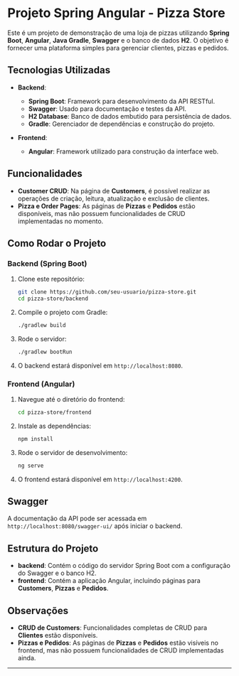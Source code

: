 # Projeto Spring Angular - Pizza Store

Este é um projeto de demonstração de uma loja de pizzas utilizando **Spring Boot**, **Angular**, **Java Gradle**, **Swagger** e o banco de dados **H2**. O objetivo é fornecer uma plataforma simples para gerenciar clientes, pizzas e pedidos.

## Tecnologias Utilizadas

- **Backend**: 
  - **Spring Boot**: Framework para desenvolvimento da API RESTful.
  - **Swagger**: Usado para documentação e testes da API.
  - **H2 Database**: Banco de dados embutido para persistência de dados.
  - **Gradle**: Gerenciador de dependências e construção do projeto.

- **Frontend**:
  - **Angular**: Framework utilizado para construção da interface web.

## Funcionalidades

- **Customer CRUD**: Na página de **Customers**, é possível realizar as operações de criação, leitura, atualização e exclusão de clientes. 
- **Pizza e Order Pages**: As páginas de **Pizzas** e **Pedidos** estão disponíveis, mas não possuem funcionalidades de CRUD implementadas no momento.

## Como Rodar o Projeto

### Backend (Spring Boot)

1. Clone este repositório:
    ```bash
    git clone https://github.com/seu-usuario/pizza-store.git
    cd pizza-store/backend
    ```

2. Compile o projeto com Gradle:
    ```bash
    ./gradlew build
    ```

3. Rode o servidor:
    ```bash
    ./gradlew bootRun
    ```

4. O backend estará disponível em `http://localhost:8080`.

### Frontend (Angular)

1. Navegue até o diretório do frontend:
    ```bash
    cd pizza-store/frontend
    ```

2. Instale as dependências:
    ```bash
    npm install
    ```

3. Rode o servidor de desenvolvimento:
    ```bash
    ng serve
    ```

4. O frontend estará disponível em `http://localhost:4200`.

## Swagger

A documentação da API pode ser acessada em `http://localhost:8080/swagger-ui/` após iniciar o backend.

## Estrutura do Projeto

- **backend**: Contém o código do servidor Spring Boot com a configuração do Swagger e o banco H2.
- **frontend**: Contém a aplicação Angular, incluindo páginas para **Customers**, **Pizzas** e **Pedidos**.

## Observações

- **CRUD de Customers**: Funcionalidades completas de CRUD para **Clientes** estão disponíveis.
- **Pizzas e Pedidos**: As páginas de **Pizzas** e **Pedidos** estão visíveis no frontend, mas não possuem funcionalidades de CRUD implementadas ainda.

---
